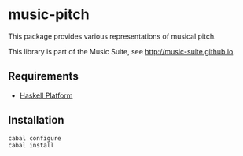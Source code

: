 
# music-pitch

This package provides various representations of musical pitch.

This library is part of the Music Suite, see <http://music-suite.github.io>.

## Requirements

* [Haskell Platform](http://www.haskell.org/platform)

## Installation

    cabal configure
    cabal install
